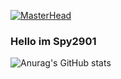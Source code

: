   [![MasterHead](https://encrypted-tbn0.gstatic.com/images?q=tbn:ANd9GcSCD7KeGPHKFxGd-X2nER8OdD8T68ElVQf3bh6RHagRMS_Ij4mR4sF8-kd4PLC3fxgTOVE&usqp=CAU)](https://github.com/spy2901)
### Hello im Spy2901

<!--
**spy2901/spy2901** is a ✨ _special_ ✨ repository because its `README.md` (this file) appears on your GitHub profile.

Here are some ideas to get you started:

- 🔭 I’m currently working on ...
- 🌱 I’m currently learning ...
- 👯 I’m looking to collaborate on ...
- 🤔 I’m looking for help with ...
- 💬 Ask me about ...
- 📫 How to reach me: ...
- 😄 Pronouns: ...
- ⚡ Fun fact: ...
-->
![Anurag's GitHub stats](https://github-readme-stats.vercel.app/api?username=spy2901&show_icons=true&theme=dark)

